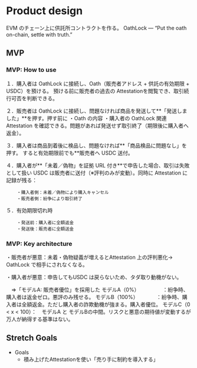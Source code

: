 
# Product design

EVM のチェーン上に供託所コントラクトを作る。
OathLock — “Put the oath on-chain, settle with truth.”

## MVP

### MVP: How to use

  １．購入者は OathLock に接続し、Oath（販売者アドレス + 供託の有効期限 + USDC）を預ける。
      預ける前に販売者の過去の Attestationを閲覧でき、取引続行可否を判断できる。

  ２．販売者は OathLock に接続し、問題なければ商品を発送して**「発送しました」**を押す。押す前に
        ・Oath の内容
        ・購入者の OathLock 関連 Attestation
      を確認できる。問題があれば発送せず取引終了（期限後に購入者へ返金）。

  ３．購入者は商品到着後に検品し、問題なければ**「商品検品に問題なし」を押す。
      すると有効期限前でも**販売者へ USDC 送付。

  ４．購入者が**「未着／偽物」を証拠 URL 付き**で申告した場合、取引は失敗として扱い
      USDC は販売者に送付（※評判のみが変動）。同時に Attestation に記録が残る：

        ・購入者側：未着／偽物により購入キャンセル
        ・販売者側：紛争により取引終了

  ５．有効期限切れ時

        ・発送前：購入者に全額返金
        ・発送後：販売者に全額送金

### MVP: Key architecture

  ・販売者が悪意：未着・偽物疑義が増えるとAttestation 上の評判悪化→ OathLock で相手にされなくなる。

  ・購入者が悪意：申告してもUSDC は戻らないため、タダ取り動機がない。

  　⇒「モデルA: 販売者優位」を採用した
        モデルA（0%）　　　　　：紛争時、購入者は返金ゼロ。悪評のみ残せる。
        モデルB（100%）　　　　：紛争時、購入者は全額返金。ただし購入者の詐欺動機が強まる。購入者優位。
        モデルC（0 < x < 100）：　モデルA と モデルBの中間。リスクと悪意の期待値が変動するが万人が納得する基準はない。

## Stretch Goals

- Goals
  - 積み上げたAttestationを使い「売り手に制約を導入する」

  



